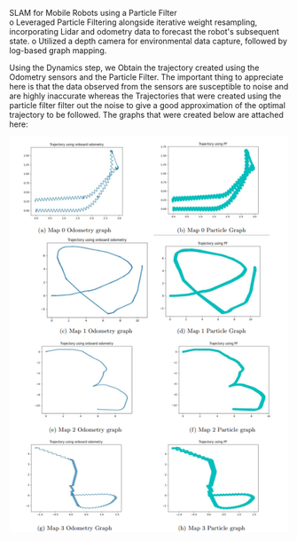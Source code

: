 SLAM for Mobile Robots using a Particle Filter				
o	Leveraged Particle Filtering alongside iterative weight resampling, incorporating Lidar and odometry data to forecast the robot's subsequent state.
o	Utilized a depth camera for environmental data capture, followed by log-based graph mapping.


Using the Dynamics step, we Obtain the trajectory created using the Odometry sensors and the Particle Filter. The important thing to appreciate here is that the data observed from the sensors are susceptible to noise and are highly inaccurate whereas the Trajectories that were created using the particle filter filter out the noise to give a good approximation of the optimal trajectory to be followed. The graphs that were created below are attached here:

![SLAM using Particle Filter](https://github.com/hardikshukla7/SLAM-using-Particle-Filter/blob/main/slam_1.png?raw=true)
